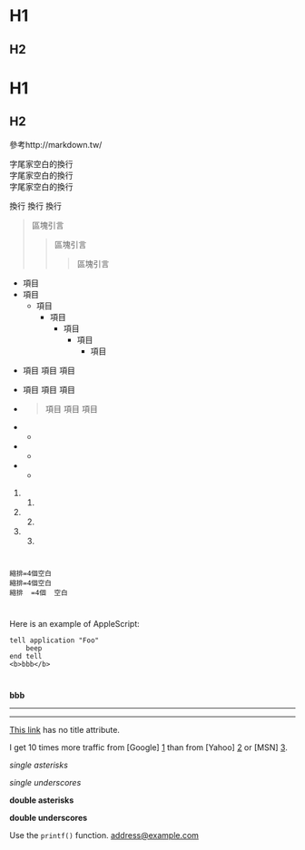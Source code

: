 H1
==
H2
--

# H1
## H2


參考http://markdown.tw/


字尾家空白的換行  
字尾家空白的換行  
字尾家空白的換行  


換行
換行
換行


>區塊引言
>>區塊引言
>>>區塊引言


* 項目
 * 項目
   * 項目
     * 項目
       * 項目
         * 項目
           * 項目



+ 項目 
  項目 
  項目

+ 項目
  項目
  項目

  
+ >項目
  >項目
  >項目
  

- -
- -
- -


1. 1.
2. 2.
3. 3.

#

    縮排=4個空白
    縮排=4個空白
    縮排  =4個  空白  
    

#
Here is an example of AppleScript:

    tell application "Foo"
        beep
    end tell
    <b>bbb</b>
#
<b>bbb</b>

***

---

[This link](http://example.net/) has no title attribute.

I get 10 times more traffic from [Google] [1] than from
[Yahoo] [2] or [MSN] [3].

  [1]: http://google.com/        "Google"
  [2]: http://search.yahoo.com/  "Yahoo Search"
  [3]: http://search.msn.com/    "MSN Search"



*single asterisks*

_single underscores_

**double asterisks**

__double underscores__

Use the `printf()` function.
<address@example.com>

